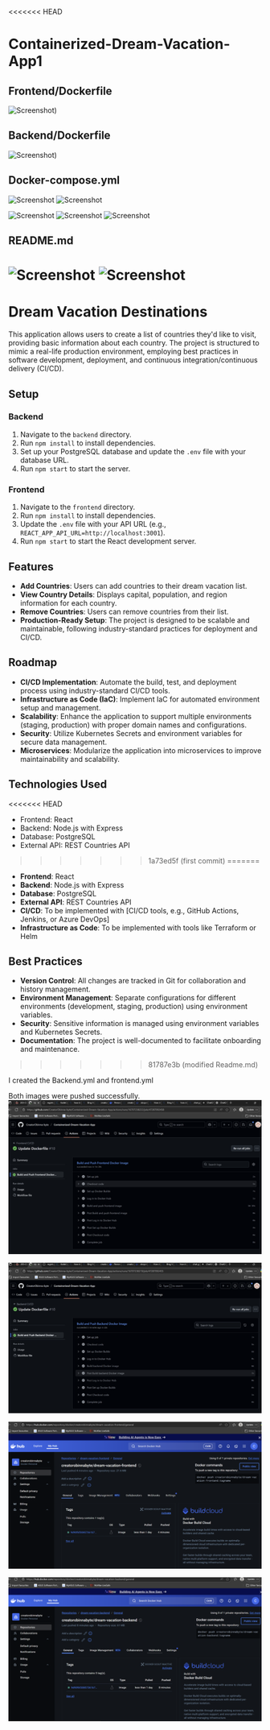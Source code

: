 <<<<<<< HEAD
# Containerized-Dream-Vacation-App1

## Frontend/Dockerfile
![Screenshot](https://github.com/CreatorObinna-byte/Containerized-Dream-Vacation-App1/blob/edcf8610e22378605d0fe1d611a4e09bb38ff8ef/Screenshot%20From%202025-07-18%2018-26-37.png))


## Backend/Dockerfile
![Screenshot](https://github.com/CreatorObinna-byte/Containerized-Dream-Vacation-App1/blob/bb0b6b7eeedc78c5b191ebf15d59d6e1d2ddfbe9/Screenshot%20From%202025-07-18%2018-28-24.png))

## Docker-compose.yml
![Screenshot](https://github.com/CreatorObinna-byte/Containerized-Dream-Vacation-App1/blob/9ec9c25c09a52c2340fccfd0c6fdf651ea1428f1/Screenshot%20From%202025-07-18%2018-31-34.png)
![Screenshot](https://github.com/CreatorObinna-byte/Containerized-Dream-Vacation-App1/blob/23c7793d9e71a0735a165f55d12e5ca322dd2d68/Screenshot%20From%202025-07-18%2018-32-02.png)

![Screenshot](https://github.com/CreatorObinna-byte/Containerized-Dream-Vacation-App1/blob/97ccb5df1045ead2eab6f3ed435fb3fa49a9238b/Screenshot%20From%202025-07-18%2020-25-06.png)
![Screenshot](https://github.com/CreatorObinna-byte/Containerized-Dream-Vacation-App1/blob/9ae0c2d8acf9ab2b1e4c6bd69483ebf3c1152a73/Screenshot%20From%202025-07-19%2014-32-59.png)
![Screenshot](https://github.com/CreatorObinna-byte/Containerized-Dream-Vacation-App1/blob/576934be989b4107618d509ad442005a09fbd2bf/Screenshot%20From%202025-07-19%2014-41-03.png)

## README.md
![Screenshot](https://github.com/CreatorObinna-byte/Containerized-Dream-Vacation-App1/blob/4f03ce09d9f220a84d2cc2db53998469259d9e92/Screenshot%20From%202025-07-19%2021-04-37.png)
![Screenshot](https://github.com/CreatorObinna-byte/Containerized-Dream-Vacation-App1/blob/c8eb10b1506c8a413802bad7bdbb396d373c55e2/Screenshot%20From%202025-07-19%2021-05-33.png)
=======
# Dream Vacation Destinations

This application allows users to create a list of countries they'd like to visit, providing basic information about each country. The project is structured to mimic a real-life production environment, employing best practices in software development, deployment, and continuous integration/continuous delivery (CI/CD).

## Setup

### Backend
1. Navigate to the `backend` directory.
2. Run `npm install` to install dependencies.
3. Set up your PostgreSQL database and update the `.env` file with your database URL.
4. Run `npm start` to start the server.

### Frontend
1. Navigate to the `frontend` directory.
2. Run `npm install` to install dependencies.
3. Update the `.env` file with your API URL (e.g., `REACT_APP_API_URL=http://localhost:3001`).
4. Run `npm start` to start the React development server.

## Features
- **Add Countries**: Users can add countries to their dream vacation list.
- **View Country Details**: Displays capital, population, and region information for each country.
- **Remove Countries**: Users can remove countries from their list.
- **Production-Ready Setup**: The project is designed to be scalable and maintainable, following industry-standard practices for deployment and CI/CD.

## Roadmap
- **CI/CD Implementation**: Automate the build, test, and deployment process using industry-standard CI/CD tools.
- **Infrastructure as Code (IaC)**: Implement IaC for automated environment setup and management.
- **Scalability**: Enhance the application to support multiple environments (staging, production) with proper domain names and configurations.
- **Security**: Utilize Kubernetes Secrets and environment variables for secure data management.
- **Microservices**: Modularize the application into microservices to improve maintainability and scalability.

## Technologies Used
<<<<<<< HEAD
- Frontend: React
- Backend: Node.js with Express
- Database: PostgreSQL
- External API: REST Countries API
>>>>>>> 1a73ed5f (first commit)
=======
- **Frontend**: React
- **Backend**: Node.js with Express
- **Database**: PostgreSQL
- **External API**: REST Countries API
- **CI/CD**: To be implemented with [CI/CD tools, e.g., GitHub Actions, Jenkins, or Azure DevOps]
- **Infrastructure as Code**: To be implemented with tools like Terraform or Helm

## Best Practices
- **Version Control**: All changes are tracked in Git for collaboration and history management.
- **Environment Management**: Separate configurations for different environments (development, staging, production) using environment variables.
- **Security**: Sensitive information is managed using environment variables and Kubernetes Secrets.
- **Documentation**: The project is well-documented to facilitate onboarding and maintenance.
>>>>>>> 81787e3b (modified Readme.md)

I created the Backend.yml and frontend.yml 

Both images were pushed successfully.
![Screenshot](https://github.com/CreatorObinna-byte/Containerized-Dream-Vacation-App/blob/NewerObinnabyte/Screenshot%202025-08-03%20174938.png?raw=true)


![Screenshot](https://github.com/CreatorObinna-byte/Containerized-Dream-Vacation-App/blob/NewerObinnabyte/Screenshot%202025-08-03%20175045.png?raw=true)


![Screenshot](https://github.com/CreatorObinna-byte/Containerized-Dream-Vacation-App/blob/NewerObinnabyte/Screenshot%202025-08-03%20175258.png?raw=true)


![Screenshot](https://github.com/CreatorObinna-byte/Containerized-Dream-Vacation-App/blob/NewerObinnabyte/Screenshot%202025-08-03%20175515.png?raw=true)

